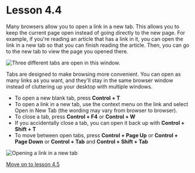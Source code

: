 # Lesson 4.4

Many browsers allow you to open a link in a new tab. This allows you to
keep the current page open instead of going directly to the new page.
For example, if you're reading an article that has a link in it, you
can open the link in a new tab so that you can finish reading the
article. Then, you can go to the new tab to view the page you opened there.

![Three different tabs are open in this
window.](https://lh6.googleusercontent.com/V9YCG7iiCAPwytL4LH055phisiBbLlRoBSf2ojyK8sGUn2BKeMYrF6bmbwxqwDo3AzfE7NZFMyq8wl5n0ph9vHgNCxKGiKNSghHFIj1KTckif-w70nSQeAP_xY3pvoB43LmndbA)

Tabs are designed to make browsing more convenient. You can open as many
links as you want, and they'll stay in the same browser window instead
of cluttering up your desktop with multiple windows.

- To open a new blank tab, press **Control + T**
- To open a link in a new tab, use the context menu on the link and
  select Open in New Tab (the wording may vary from browser to
  browser).
- To close a tab, press **Control + F4** or **Control + W**
- If you accidentally close a tab, you can open it back up with
  **Control + Shift + T**
- To move between open tabs, press **Control + Page Up** or **Control + Page Down** or **Control + Tab** and **Control + Shift + Tab**

![Opening a link in a new
tab](https://lh6.googleusercontent.com/E-9etciTIsKfDS9cUtGufqCz0jXGizPYh39kGO-yGHTSjBrfDFMCxaI0NPp38biLuNypHFGQGH7t4rQLCnJRHCU8U70G_DtwFqu7d4nEa6c5XCtUwVYVuUCwRfAza0T0a2QtGLg)

[Move on to lesson 4.5](https://moodle.alassist.us/mod/url/view.php?id=2641)